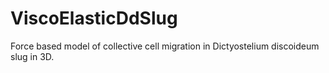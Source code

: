 # ViscoElasticDdSlug
Force based model of collective cell migration in Dictyostelium discoideum slug in 3D.  
